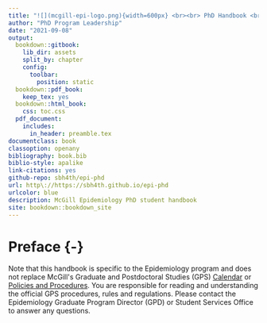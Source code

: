 ```yaml
--- 
title: "![](mcgill-epi-logo.png){width=600px} <br><br> PhD Handbook <br> 2021-2022 Academic Year </br>"
author: "PhD Program Leadership"
date: "2021-09-08"
output:
  bookdown::gitbook:
    lib_dir: assets
    split_by: chapter
    config:
      toolbar:
        position: static
  bookdown::pdf_book:
    keep_tex: yes
  bookdown::html_book:
    css: toc.css
  pdf_document: 
    includes:
      in_header: preamble.tex
documentclass: book
classoption: openany
bibliography: book.bib
biblio-style: apalike
link-citations: yes
github-repo: sbh4th/epi-phd
url: http\://https://sbh4th.github.io/epi-phd
urlcolor: blue
description: McGill Epidemiology PhD student handbook
site: bookdown::bookdown_site
---
```


# Preface {-}  
Note that this handbook is specific to the Epidemiology program and does not replace McGill's Graduate and Postdoctoral Studies (GPS) [Calendar](https://www.mcgill.ca/students/courses/calendars/) or [Policies and Procedures](https://www.mcgill.ca/gps/students/policies-and-guidelines). You are responsible for reading and understanding the official GPS procedures, rules and regulations. Please contact the Epidemiology Graduate Program Director (GPD) or Student Services Office to answer any questions.  


